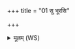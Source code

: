 +++
title = "01 सु भूरसि"

+++
<details><summary>मूलम् (WS)</summary>

सु भूरसि रश्मिरस्यायुर्द्धास्यायुर्मयि धेहि ।  
सु भूरसि रश्मिरसि वर्चोधा असि वर्चो मयि धेहि ॥ १ ॥
</details>